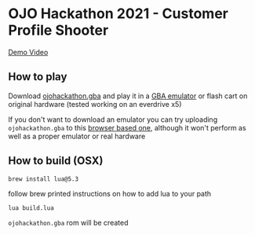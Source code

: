 # OJO Hackathon 2021 - Customer Profile Shooter

[Demo Video](https://vimeo.com/637255705)

## How to play

Download [ojohackathon.gba](https://github.com/tmcleroy/ojohackation2021/blob/main/ojohackathon.gba) and play it in a [GBA emulator](https://mgba.io/) or flash cart on original hardware (tested working on an everdrive x5)

If you don't want to download an emulator you can try uploading `ojohackathon.gba` to this [browser based one](https://gba.ninja/), although it won't perform as well as a proper emulator or real hardware

## How to build (OSX)
`brew install lua@5.3`

follow brew printed instructions on how to add lua to your path

`lua build.lua`

`ojohackathon.gba` rom will be created
